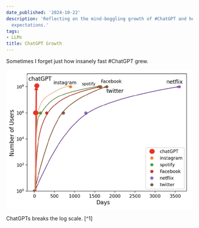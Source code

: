 ```yaml
---
date_published: '2024-10-22'
description: 'Reflecting on the mind-boggling growth of #ChatGPT and how it shattered
  expectations.'
tags:
- LLMs
title: ChatGPT Growth
---
```


Sometimes I forget just how insanely fast #ChatGPT grew. 

![](/static/media/3989c1fc-cd3b-4098-b6ab-89b0721f8b40.png)

<figcaption>ChatGPTs breaks the log scale. [^1]</figcaption>

[^1]: [Kyle Hailey on 𝕏](https://x.com/kylelf_/status/1623679176246185985?lang=en)